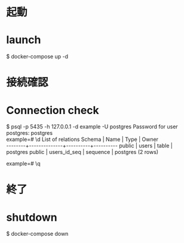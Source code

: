 
# 起動
# launch
$ docker-compose up -d  

# 接続確認
# Connection check
$ psql -p 5435 -h 127.0.0.1 -d example -U postgres
Password for user postgres: postgres  
example=# \d
              List of relations
 Schema |     Name     |   Type   |  Owner   
--------+--------------+----------+----------
 public | users        | table    | postgres
 public | users_id_seq | sequence | postgres
(2 rows)

example=# \q

# 終了
# shutdown
$ docker-compose down
